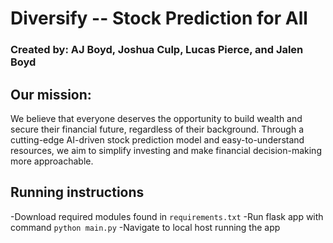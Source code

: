 # Diversify -- Stock Prediction for All

### Created by: AJ Boyd, Joshua Culp, Lucas Pierce, and Jalen Boyd

## Our mission:

We believe that everyone deserves the opportunity to build wealth and secure their financial future, regardless of their background. Through a cutting-edge AI-driven stock prediction model and easy-to-understand resources, we aim to simplify investing and make financial decision-making more approachable.


## Running instructions
-Download required modules found in `requirements.txt`
-Run flask app with command `python main.py`
-Navigate to local host running the app
